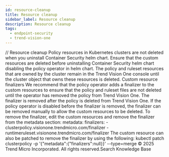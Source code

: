 ```yaml
---
id: resource-cleanup
title: Resource cleanup
sidebar_label: Resource cleanup
description: Resource cleanup
tags:
  - endpoint-security
  - trend-vision-one
---
```


/*<![CDATA[*/ $('#title').html($('meta[name=map-description]').attr('content')); /*]]>*/ Resource cleanup Policy resources in Kubernetes clusters are not deleted when you uninstall Container Security helm chart. Ensure that the custom resources are deleted before uninstalling Container Security helm chart disabling the policy operator in helm chart. The policy and ruleset resources that are owned by the cluster remain in the Trend Vision One console until the cluster object that owns these resources is deleted. Custom resource finalizers We recommend that the policy operator adds a finalizer to the custom resources to ensure that the policy and ruleset files are not deleted until the operator has removed the policy from Trend Vision One. The finalizer is removed after the policy is deleted from Trend Vision One. If the policy operator is disabled before the finalizer is removed, the finalizer can be removed manually to allow the custom resources to be deleted. To remove the finalizer, edit the custom resources and remove the finalizer from the metadata section: metadata: finalizers: - clusterpolicy.visionone.trendmicro.com/finalizer - runtimeruleset.visionone.trendmicro.com/finalizer The custom resource can also be patched to remove the finalizer by using the following: kubectl patch clusterpolicy <name> -p '{"metadata":{"finalizers":null}}' --type=merge © 2025 Trend Micro Incorporated. All rights reserved.Search Knowledge Base